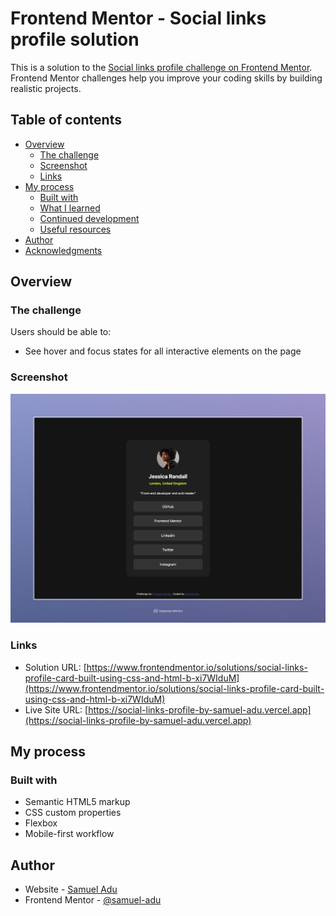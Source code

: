 # Frontend Mentor - Social links profile solution

This is a solution to the [Social links profile challenge on Frontend Mentor](https://www.frontendmentor.io/challenges/social-links-profile-UG32l9m6dQ). Frontend Mentor challenges help you improve your coding skills by building realistic projects.

## Table of contents

- [Overview](#overview)
  - [The challenge](#the-challenge)
  - [Screenshot](#screenshot)
  - [Links](#links)
- [My process](#my-process)
  - [Built with](#built-with)
  - [What I learned](#what-i-learned)
  - [Continued development](#continued-development)
  - [Useful resources](#useful-resources)
- [Author](#author)
- [Acknowledgments](#acknowledgments)

## Overview

### The challenge

Users should be able to:

- See hover and focus states for all interactive elements on the page

### Screenshot

![](./screenshot.jpeg)

### Links

- Solution URL: [https://www.frontendmentor.io/solutions/social-links-profile-card-built-using-css-and-html-b-xi7WIduM](https://www.frontendmentor.io/solutions/social-links-profile-card-built-using-css-and-html-b-xi7WIduM)
- Live Site URL: [https://social-links-profile-by-samuel-adu.vercel.app](https://social-links-profile-by-samuel-adu.vercel.app)

## My process

### Built with

- Semantic HTML5 markup
- CSS custom properties
- Flexbox
- Mobile-first workflow

## Author

- Website - [Samuel Adu](https://www.samueladu.dev)
- Frontend Mentor - [@samuel-adu](https://www.frontendmentor.io/profile/samuel-adu)
